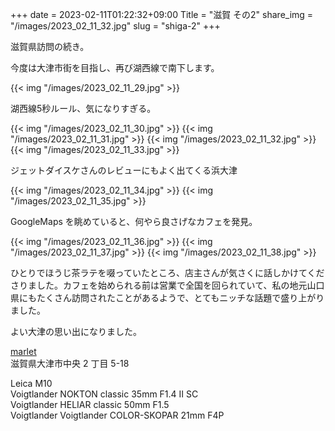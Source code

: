 +++
date  = 2023-02-11T01:22:32+09:00
Title = "滋賀 その2"
share_img = "/images/2023_02_11_32.jpg"
slug = "shiga-2"
+++

滋賀県訪問の続き。

今度は大津市街を目指し、再び湖西線で南下します。

{{< img "/images/2023_02_11_29.jpg" >}}

<p class="caption">湖西線5秒ルール、気になりすぎる。</p>
{{< img "/images/2023_02_11_30.jpg" >}}
{{< img "/images/2023_02_11_31.jpg" >}}
{{< img "/images/2023_02_11_32.jpg" >}}
{{< img "/images/2023_02_11_33.jpg" >}}
<p class="caption">ジェットダイスケさんのレビューにもよく出てくる浜大津</p>
{{< img "/images/2023_02_11_34.jpg" >}}
{{< img "/images/2023_02_11_35.jpg" >}}

GoogleMaps を眺めていると、何やら良さげなカフェを発見。

{{< img "/images/2023_02_11_36.jpg" >}}
{{< img "/images/2023_02_11_37.jpg" >}}
{{< img "/images/2023_02_11_38.jpg" >}}

ひとりでほうじ茶ラテを啜っていたところ、店主さんが気さくに話しかけてくださりました。カフェを始められる前は営業で全国を回られていて、私の地元山口県にもたくさん訪問されたことがあるようで、とてもニッチな話題で盛り上がりました。

よい大津の思い出になりました。

<a href="https://www.instagram.com/in_my_marlet/">marlet</a> <br>
滋賀県大津市中央 2 丁目 5-18

Leica M10<br>
Voigtlander NOKTON classic 35mm F1.4 Ⅱ SC<br>
Voigtlander HELIAR classic 50mm F1.5<br>
Voigtlander Voigtlander COLOR-SKOPAR 21mm F4P
